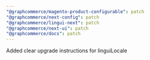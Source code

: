```yaml
---
"@graphcommerce/magento-product-configurable": patch
"@graphcommerce/next-config": patch
"@graphcommerce/lingui-next": patch
"@graphcommerce/next-ui": patch
"@graphcommerce/docs": patch
---
```


Added clear upgrade instructions for linguiLocale
